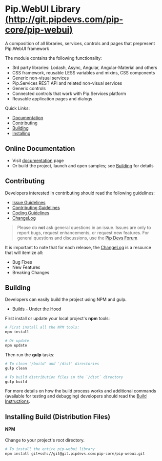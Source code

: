 # Pip.WebUI Library [(http://git.pipdevs.com/pip-core/pip-webui)](http://git.pipdevs.com/pip-core/pip-webui)

A composition of all libraries, services, controls and pages that prepresent Pip.WebUI framework

The module contains the following functionality:

* 3rd party libraries: Lodash, Async, Angular, Angular-Material and others
* CSS framework, reusable LESS variables and mixins, CSS components 
* Generic non-visual services
* Pip.Services REST API and related non-visual services
* Generic controls 
* Connected controls that work with Pip.Services platform
* Reusable application pages and dialogs  

Quick Links:

* [Documentation](#documentation)
* [Contributing](#contributing)
* [Building](#building)
* [Installing](#installing)

## <a name="documentation"></a> Online Documentation

- Visit [documentation](doc/index.md) page
- Or build the project, launch and open samples; see [Building](#building) for details
   
## <a name="contributing"></a> Contributing

Developers interested in contributing should read the following guidelines:

- [Issue Guidelines](docs/guides/CONTRIBUTING.md#submit)
- [Contributing Guidelines](docs/guides/CONTRIBUTING.md)
- [Coding Guidelines](docs/guides/CODING.md)
- [ChangeLog](CHANGELOG.md)

> Please do **not** ask general questions in an issue. Issues are only to report bugs, request
  enhancements, or request new features. For general questions and discussions, use the
  [Pip Devs Forum](https://groups.google.com/forum/#!forum/pipdevs).

It is important to note that for each release, the [ChangeLog](CHANGELOG.md) is a resource that will
itemize all:

- Bug Fixes
- New Features
- Breaking Changes
   
## <a name="building"></a> Building

Developers can easily build the project using NPM and gulp.

* [Builds - Under the Hood](docs/guides/BUILD.md)

First install or update your local project's **npm** tools:

```bash
# First install all the NPM tools:
npm install

# Or update
npm update
```

Then run the **gulp** tasks:

```bash
# To clean '/build' and '/dist' directories
gulp clean

# To build distribution files in the `/dist` directory
gulp build
```

For more details on how the build process works and additional commands (available for testing and
debugging) developers should read the [Build Instructions](docs/guides/BUILD.md).

## <a name="installing"></a> Installing Build (Distribution Files)

#### NPM

Change to your project's root directory.

```bash
# To install the entire pip-webui library
npm install git+ssh://git@git.pipdevs.com:pip-core/pip-webui.git
```
